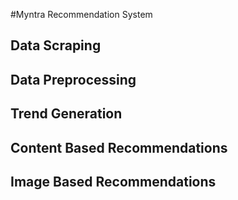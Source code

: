 #Myntra Recommendation System

## Data Scraping

## Data Preprocessing

## Trend Generation

## Content Based Recommendations

## Image Based Recommendations
